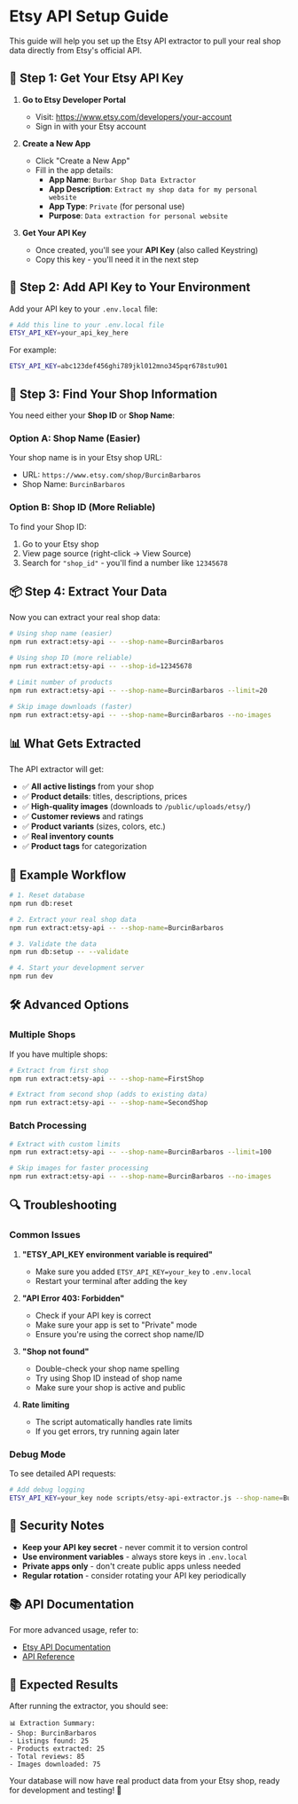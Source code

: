 # Etsy API Setup Guide

This guide will help you set up the Etsy API extractor to pull your real shop data directly from Etsy's official API.

## 🔑 Step 1: Get Your Etsy API Key

1. **Go to Etsy Developer Portal**
   - Visit: https://www.etsy.com/developers/your-account
   - Sign in with your Etsy account

2. **Create a New App**
   - Click "Create a New App"
   - Fill in the app details:
     - **App Name**: `Burbar Shop Data Extractor`
     - **App Description**: `Extract my shop data for my personal website`
     - **App Type**: `Private` (for personal use)
     - **Purpose**: `Data extraction for personal website`

3. **Get Your API Key**
   - Once created, you'll see your **API Key** (also called Keystring)
   - Copy this key - you'll need it in the next step

## 🔧 Step 2: Add API Key to Your Environment

Add your API key to your `.env.local` file:

```bash
# Add this line to your .env.local file
ETSY_API_KEY=your_api_key_here
```

For example:
```bash
ETSY_API_KEY=abc123def456ghi789jkl012mno345pqr678stu901
```

## 🚀 Step 3: Find Your Shop Information

You need either your **Shop ID** or **Shop Name**:

### Option A: Shop Name (Easier)
Your shop name is in your Etsy shop URL:
- URL: `https://www.etsy.com/shop/BurcinBarbaros`
- Shop Name: `BurcinBarbaros`

### Option B: Shop ID (More Reliable)
To find your Shop ID:
1. Go to your Etsy shop
2. View page source (right-click → View Source)
3. Search for `"shop_id"` - you'll find a number like `12345678`

## 📦 Step 4: Extract Your Data

Now you can extract your real shop data:

```bash
# Using shop name (easier)
npm run extract:etsy-api -- --shop-name=BurcinBarbaros

# Using shop ID (more reliable)
npm run extract:etsy-api -- --shop-id=12345678

# Limit number of products
npm run extract:etsy-api -- --shop-name=BurcinBarbaros --limit=20

# Skip image downloads (faster)
npm run extract:etsy-api -- --shop-name=BurcinBarbaros --no-images
```

## 📊 What Gets Extracted

The API extractor will get:
- ✅ **All active listings** from your shop
- ✅ **Product details**: titles, descriptions, prices
- ✅ **High-quality images** (downloads to `/public/uploads/etsy/`)
- ✅ **Customer reviews** and ratings
- ✅ **Product variants** (sizes, colors, etc.)
- ✅ **Real inventory counts**
- ✅ **Product tags** for categorization

## 🔄 Example Workflow

```bash
# 1. Reset database
npm run db:reset

# 2. Extract your real shop data
npm run extract:etsy-api -- --shop-name=BurcinBarbaros

# 3. Validate the data
npm run db:setup -- --validate

# 4. Start your development server
npm run dev
```

## 🛠️ Advanced Options

### Multiple Shops
If you have multiple shops:
```bash
# Extract from first shop
npm run extract:etsy-api -- --shop-name=FirstShop

# Extract from second shop (adds to existing data)
npm run extract:etsy-api -- --shop-name=SecondShop
```

### Batch Processing
```bash
# Extract with custom limits
npm run extract:etsy-api -- --shop-name=BurcinBarbaros --limit=100

# Skip images for faster processing
npm run extract:etsy-api -- --shop-name=BurcinBarbaros --no-images
```

## 🔍 Troubleshooting

### Common Issues

1. **"ETSY_API_KEY environment variable is required"**
   - Make sure you added `ETSY_API_KEY=your_key` to `.env.local`
   - Restart your terminal after adding the key

2. **"API Error 403: Forbidden"**
   - Check if your API key is correct
   - Make sure your app is set to "Private" mode
   - Ensure you're using the correct shop name/ID

3. **"Shop not found"**
   - Double-check your shop name spelling
   - Try using Shop ID instead of shop name
   - Make sure your shop is active and public

4. **Rate limiting**
   - The script automatically handles rate limits
   - If you get errors, try running again later

### Debug Mode

To see detailed API requests:
```bash
# Add debug logging
ETSY_API_KEY=your_key node scripts/etsy-api-extractor.js --shop-name=BurcinBarbaros --debug
```

## 🔐 Security Notes

- **Keep your API key secret** - never commit it to version control
- **Use environment variables** - always store keys in `.env.local`
- **Private apps only** - don't create public apps unless needed
- **Regular rotation** - consider rotating your API key periodically

## 📚 API Documentation

For more advanced usage, refer to:
- [Etsy API Documentation](https://developers.etsy.com/documentation)
- [API Reference](https://developers.etsy.com/documentation/reference)

## 🎯 Expected Results

After running the extractor, you should see:
```
📊 Extraction Summary:
- Shop: BurcinBarbaros
- Listings found: 25
- Products extracted: 25
- Total reviews: 85
- Images downloaded: 75
```

Your database will now have real product data from your Etsy shop, ready for development and testing! 🎨
